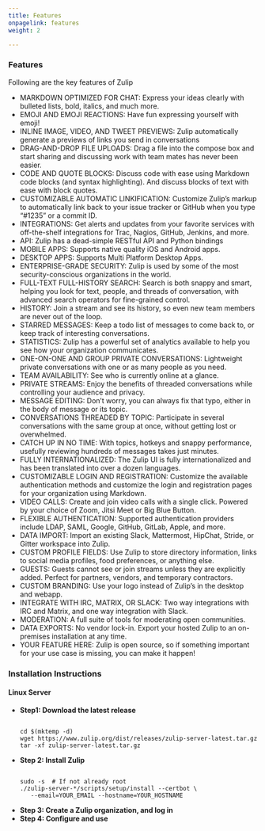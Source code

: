 ```yaml
---
title: Features
onpagelink: features
weight: 2

---
```


### **Features**

Following are the key features of Zulip

- MARKDOWN OPTIMIZED FOR CHAT: Express your ideas clearly with bulleted lists, bold, italics, and much more.
- EMOJI AND EMOJI REACTIONS: Have fun expressing yourself with emoji!
- INLINE IMAGE, VIDEO, AND TWEET PREVIEWS: Zulip automatically generate a previews of links you send in conversations
- DRAG-AND-DROP FILE UPLOADS: Drag a file into the compose box and start sharing and discussing work with team mates has never been easier.
- CODE AND QUOTE BLOCKS: Discuss code with ease using Markdown code blocks (and syntax highlighting). And discuss blocks of text with ease with block quotes.
- CUSTOMIZABLE AUTOMATIC LINKIFICATION: Customize Zulip’s markup to automatically link back to your issue tracker or GitHub when you type “#1235” or a commit ID.
- INTEGRATIONS: Get alerts and updates from your favorite services with off-the-shelf integrations for Trac, Nagios, GitHub, Jenkins, and more.
- API: Zulip has a dead-simple RESTful API and Python bindings
- MOBILE APPS: Supports native quality iOS and Android apps.
- DESKTOP APPS: Supports Multi Platform Desktop Apps.
- ENTERPRISE-GRADE SECURITY: Zulip is used by some of the most security-conscious organizations in the world.
- FULL-TEXT FULL-HISTORY SEARCH: Search is both snappy and smart, helping you look for text, people, and threads of conversation, with advanced search operators for fine-grained control.
- HISTORY: Join a stream and see its history, so even new team members are never out of the loop.
- STARRED MESSAGES: Keep a todo list of messages to come back to, or keep track of interesting conversations.
- STATISTICS: Zulip has a powerful set of analytics available to help you see how your organization communicates.
- ONE-ON-ONE AND GROUP PRIVATE CONVERSATIONS: Lightweight private conversations with one or as many people as you need.
- TEAM AVAILABILITY: See who is currently online at a glance.
- PRIVATE STREAMS: Enjoy the benefits of threaded conversations while controlling your audience and privacy.
- MESSAGE EDITING: Don’t worry, you can always fix that typo, either in the body of message or its topic.
- CONVERSATIONS THREADED BY TOPIC: Participate in several conversations with the same group at once, without getting lost or overwhelmed.
- CATCH UP IN NO TIME: With topics, hotkeys and snappy performance, usefully reviewing hundreds of messages takes just minutes.
- FULLY INTERNATIONALIZED: The Zulip UI is fully internationalized and has been translated into over a dozen languages.
- CUSTOMIZABLE LOGIN AND REGISTRATION: Customize the available authentication methods and customize the login and registration pages for your organization using Markdown.
- VIDEO CALLS: Create and join video calls with a single click. Powered by your choice of Zoom, Jitsi Meet or Big Blue Button.
- FLEXIBLE AUTHENTICATION: Supported authentication providers include LDAP, SAML, Google, GitHub, GitLab, Apple, and more.
- DATA IMPORT: Import an existing Slack, Mattermost, HipChat, Stride, or Gitter workspace into Zulip.
- CUSTOM PROFILE FIELDS: Use Zulip to store directory information, links to social media profiles, food preferences, or anything else.
- GUESTS: Guests cannot see or join streams unless they are explicitly added. Perfect for partners, vendors, and temporary contractors.
- CUSTOM BRANDING: Use your logo instead of Zulip’s in the desktop and webapp.
- INTEGRATE WITH IRC, MATRIX, OR SLACK: Two way integrations with IRC and Matrix, and one way integration with Slack.
- MODERATION: A full suite of tools for moderating open communities.
- DATA EXPORTS: No vendor lock-in. Export your hosted Zulip to an on-premises installation at any time.
- YOUR FEATURE HERE: Zulip is open source, so if something important for your use case is missing, you can make it happen!
 
### Installation Instructions

####  

#### Linux Server

- **Step1: Download the latest release**  
   ```
  
  cd $(mktemp -d)
  wget https://www.zulip.org/dist/releases/zulip-server-latest.tar.gz
  tar -xf zulip-server-latest.tar.gz
  
  ```
- **Step 2: Install Zulip**  
   ```
  
  sudo -s  # If not already root
  ./zulip-server-*/scripts/setup/install --certbot \
      --email=YOUR_EMAIL --hostname=YOUR_HOSTNAME
  
  ```
- **Step 3: Create a Zulip organization, and log in**
- **Step 4: Configure and use**
 
